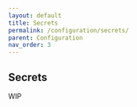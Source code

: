 ```yaml
---
layout: default
title: Secrets
permalink: /configuration/secrets/
parent: Configuration
nav_order: 3
---
```

## Secrets

WIP